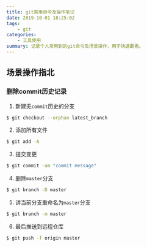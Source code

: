 ```yaml
---
title: git常用命令及操作笔记
date: 2019-10-01 18:25:02
tags:
    - git
categories:
    - 工具使用
summary: 记录个人常用到的git命令及场景操作，用于快速翻看。
---
```

## 场景操作指北
### 删除commit历史记录
1. 新建无`commit`历史的分支
``` bash
$ git checkout --orphan latest_branch
```
2. 添加所有文件
``` bash
$ git add -A
```
3. 提交变更
``` bash
$ git commit -am "commit message"
```
4. 删除`master`分支
``` bash
$ git branch -D master
```
5. 讲当前分支重命名为`master`分支
``` bash
$ git branch -m master
``` 
6. 最后推送到远程仓库
``` bash
$ git push -f origin master
``` 